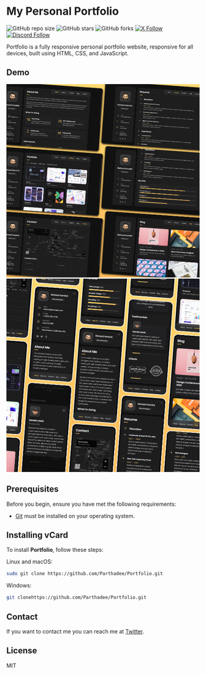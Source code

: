 # My Personal Portfolio

![GitHub repo size](https://img.shields.io/github/repo-size/codewithsadee/vcard-personal-portfolio)
![GitHub stars](https://img.shields.io/github/stars/codewithsadee/vcard-personal-portfolio?style=social)
![GitHub forks](https://img.shields.io/github/forks/codewithsadee/vcard-personal-portfolio?style=social)
[![X Follow](https://img.shields.io/twitter/follow/de_parthaa_?style=social)](https://x.com/de_parthaa)
[![Discord Follow](https://img.shields.io/discord/593797909879717897)](https://discord.com/channels/@me/746829396907917313)



Portfolio is a fully responsive personal portfolio website, responsive for all devices, built using HTML, CSS, and JavaScript.

## Demo

![Portfolio Desktop Demo](./website-demo-image/desktop.png "Desktop Demo")
![Portfolio Mobile Demo](./website-demo-image/mobile.png "Mobile Demo")

## Prerequisites

Before you begin, ensure you have met the following requirements:

* [Git](https://git-scm.com/downloads "Download Git") must be installed on your operating system.

## Installing vCard

To install **Portfolio**, follow these steps:

Linux and macOS:

```bash
sudo git clone https://github.com/Parthadee/Portfolio.git
```

Windows:

```bash
git clonehttps://github.com/Parthadee/Portfolio.git
```

## Contact

If you want to contact me you can reach me at [Twitter](https://x.com/de_parthaa).

## License

MIT
